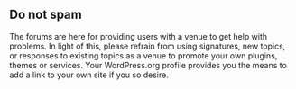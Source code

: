 ## Do not spam

The forums are here for providing users with a venue to get help with problems. In light of this, please refrain from using signatures, new topics, or responses to existing topics as a venue to promote your own plugins, themes or services. Your WordPress.org profile provides you the means to add a link to your own site if you so desire.